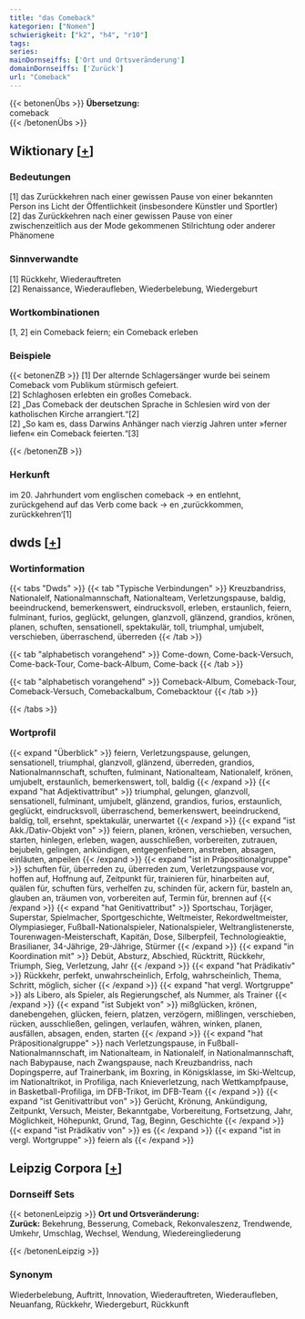 ```yaml
---
title: "das Comeback"
kategorien: ["Nomen"]
schwierigkeit: ["k2", "h4", "r10"]
tags:
series:
mainDornseiffs: ['Ort und Ortsveränderung']
domainDornseiffs: ['Zurück']
url: "Comeback"
---
```


{{< betonenÜbs >}}
**Übersetzung:**  
comeback  
{{< /betonenÜbs >}}

## Wiktionary [[+](https://de.wiktionary.org/wiki/Comeback)]

### Bedeutungen
[1] das Zurückkehren nach einer gewissen Pause von einer bekannten Person ins Licht der Öffentlichkeit (insbesondere Künstler und Sportler)  
[2] das Zurückkehren nach einer gewissen Pause von einer zwischenzeitlich aus der Mode gekommenen Stilrichtung oder anderer Phänomene  

### Sinnverwandte
[1] Rückkehr, Wiederauftreten  
[2] Renaissance, Wiederaufleben, Wiederbelebung, Wiedergeburt  

### Wortkombinationen
[1, 2] ein Comeback feiern; ein Comeback erleben  

### Beispiele
{{< betonenZB >}}
[1] Der alternde Schlagersänger wurde bei seinem Comeback vom Publikum stürmisch gefeiert.  
[2] Schlaghosen erlebten ein großes Comeback.  
[2] „Das Comeback der deutschen Sprache in Schlesien wird von der katholischen Kirche arrangiert.“[2]  
[2] „So kam es, dass Darwins Anhänger nach vierzig Jahren unter »ferner liefen« ein Comeback feierten.“[3]  

{{< /betonenZB >}}
### Herkunft
im 20. Jahrhundert vom englischen comeback → en entlehnt, zurückgehend auf das Verb come back → en ‚zurückkommen, zurückkehren‘[1]  



## dwds [[+](https://www.dwds.de/wb/Comeback)]

### Wortinformation
{{< tabs "Dwds" >}}
{{< tab "Typische Verbindungen" >}}
Kreuzbandriss, Nationalelf, Nationalmannschaft, Nationalteam, Verletzungspause, baldig, beeindruckend, bemerkenswert, eindrucksvoll, erleben, erstaunlich, feiern, fulminant, furios, geglückt, gelungen, glanzvoll, glänzend, grandios, krönen, planen, schuften, sensationell, spektakulär, toll, triumphal, umjubelt, verschieben, überraschend, überreden
{{< /tab >}}

{{< tab "alphabetisch vorangehend" >}}
Come-down, Come-back-Versuch, Come-back-Tour, Come-back-Album, Come-back
{{< /tab >}}

{{< tab "alphabetisch vorangehend" >}}
Comeback-Album, Comeback-Tour, Comeback-Versuch, Comebackalbum, Comebacktour
{{< /tab >}}

{{< /tabs >}}

### Wortprofil
{{< expand "Überblick" >}} feiern, Verletzungspause, gelungen, sensationell, triumphal, glanzvoll, glänzend, überreden, grandios, Nationalmannschaft, schuften, fulminant, Nationalteam, Nationalelf, krönen, umjubelt, erstaunlich, bemerkenswert, toll, baldig {{< /expand >}}
{{< expand "hat Adjektivattribut" >}} triumphal, gelungen, glanzvoll, sensationell, fulminant, umjubelt, glänzend, grandios, furios, erstaunlich, geglückt, eindrucksvoll, überraschend, bemerkenswert, beeindruckend, baldig, toll, ersehnt, spektakulär, unerwartet {{< /expand >}}
{{< expand "ist Akk./Dativ-Objekt von" >}} feiern, planen, krönen, verschieben, versuchen, starten, hinlegen, erleben, wagen, ausschließen, vorbereiten, zutrauen, bejubeln, gelingen, ankündigen, entgegenfiebern, anstreben, absagen, einläuten, anpeilen {{< /expand >}}
{{< expand "ist in Präpositionalgruppe" >}} schuften für, überreden zu, überreden zum, Verletzungspause vor, hoffen auf, Hoffnung auf, Zeitpunkt für, trainieren für, hinarbeiten auf, quälen für, schuften fürs, verhelfen zu, schinden für, ackern für, basteln an, glauben an, träumen von, vorbereiten auf, Termin für, brennen auf {{< /expand >}}
{{< expand "hat Genitivattribut" >}} Sportschau, Torjäger, Superstar, Spielmacher, Sportgeschichte, Weltmeister, Rekordweltmeister, Olympiasieger, Fußball-Nationalspieler, Nationalspieler, Weltranglistenerste, Tourenwagen-Meisterschaft, Kapitän, Dose, Silberpfeil, Technologieaktie, Brasilianer, 34-Jährige, 29-Jährige, Stürmer {{< /expand >}}
{{< expand "in Koordination mit" >}} Debüt, Absturz, Abschied, Rücktritt, Rückkehr, Triumph, Sieg, Verletzung, Jahr {{< /expand >}}
{{< expand "hat Prädikativ" >}} Rückkehr, perfekt, unwahrscheinlich, Erfolg, wahrscheinlich, Thema, Schritt, möglich, sicher {{< /expand >}}
{{< expand "hat vergl. Wortgruppe" >}} als Libero, als Spieler, als Regierungschef, als Nummer, als Trainer {{< /expand >}}
{{< expand "ist Subjekt von" >}} mißglücken, krönen, danebengehen, glücken, feiern, platzen, verzögern, mißlingen, verschieben, rücken, ausschließen, gelingen, verlaufen, währen, winken, planen, ausfällen, absagen, enden, starten {{< /expand >}}
{{< expand "hat Präpositionalgruppe" >}} nach Verletzungspause, in Fußball-Nationalmannschaft, im Nationalteam, in Nationalelf, in Nationalmannschaft, nach Babypause, nach Zwangspause, nach Kreuzbandriss, nach Dopingsperre, auf Trainerbank, im Boxring, in Königsklasse, im Ski-Weltcup, im Nationaltrikot, in Profiliga, nach Knieverletzung, nach Wettkampfpause, in Basketball-Profiliga, im DFB-Trikot, im DFB-Team {{< /expand >}}
{{< expand "ist Genitivattribut von" >}} Gerücht, Krönung, Ankündigung, Zeitpunkt, Versuch, Meister, Bekanntgabe, Vorbereitung, Fortsetzung, Jahr, Möglichkeit, Höhepunkt, Grund, Tag, Beginn, Geschichte {{< /expand >}}
{{< expand "ist Prädikativ von" >}} es {{< /expand >}}
{{< expand "ist in vergl. Wortgruppe" >}} feiern als {{< /expand >}}

## Leipzig Corpora [[+](https://corpora.uni-leipzig.de/en/res?word=Comeback&corpusId=deu_newscrawl-public_2018)]

### Dornseiff Sets
{{< betonenLeipzig >}}
**Ort und Ortsveränderung:**  
**Zurück:** Bekehrung, Besserung, Comeback, Rekonvaleszenz, Trendwende, Umkehr, Umschlag, Wechsel, Wendung, Wiedereingliederung  

{{< /betonenLeipzig >}}

### Synonym
Wiederbelebung, Auftritt, Innovation, Wiederauftreten, Wiederaufleben, Neuanfang, Rückkehr, Wiedergeburt, Rückkunft

